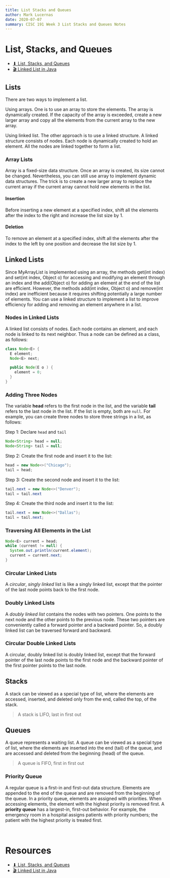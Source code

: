 ```yaml
---
title: List Stacks and Queues
author: Mark Lucernas
date: 2020-07-07
summary: CISC 191 Week 3 List Stacks and Queues Notes
---
```



# List, Stacks, and Queues

- [⬇ List, Stacks, and Queues](file:../../../../../../../files/summer-2020/CISC-191/week-3/list-and-queues.ppt)
- [🎬 Linked List in Java](https://www.youtube.com/watch?v=195KUinjBpU)


## Lists

There are two ways to implement a list.

Using arrays. One is to use an array to store the elements. The array is
dynamically created. If the capacity of the array is exceeded, create a new
larger array and copy all the elements from the current array to the new array.

Using linked list. The other approach is to use a linked structure. A linked
structure consists of nodes. Each node is dynamically created to hold an
element. All the nodes are linked together to form a list.

### Array Lists

Array is a fixed-size data structure. Once an array is created, its size cannot
be changed. Nevertheless, you can still use array to implement dynamic data
structures. The trick is to create a new larger array to replace the current
array if the current array cannot hold new elements in the list.

#### Insertion

Before inserting a new element at a specified index, shift all the elements
after the index to the right and increase the list size by 1.

#### Deletion

To remove an element at a specified index, shift all the elements after the
index to the left by one position and decrease the list size by 1.


## Linked Lists

Since MyArrayList is implemented using an array, the methods get(int index) and
set(int index, Object o) for accessing and modifying an element through an index
and the add(Object o) for adding an element at the end of the list are
efficient. However, the methods add(int index, Object o) and remove(int index)
are inefficient because it requires shifting potentially a large number of
elements. You can use a linked structure to implement a list to improve
efficiency for adding and removing an element anywhere in a list.

### Nodes in Linked Lists

A linked list consists of nodes. Each node contains an element, and each node is
linked to its next neighbor. Thus a node can be defined as a class, as follows:

```java
class Node<E> {
  E element;
  Node<E> next;

  public Node(E o ) {
    element = 0;
  }
}
```

### Adding Three Nodes

The variable **head** refers to the first node in the list, and the variable
**tail** refers to the last node in the list. If the list is empty, both are
`null`. For example, you can create three nodes to store three strings in a
list, as follows: 

Step 1: Declare `head` and `tail`

```java
Node<String> head = null;
Node<String> tail = null;
```

Step 2: Create the first node and insert it to the list:

```java
head = new Node<>("Chicago");
tail = head;
```

Step 3: Create the second node and insert it to the list:

```java
tail.next = new Node<>("Denver");
tail = tail.next
```

Step 4: Create the third node and insert it to the list:

```java
tail.next = new Node<>("Dallas");
tail = tail.next;
```

### Traversing All Elements in the List

```java
Node<E> current = head;
while (current != null) {
  System.out.println(current.element);
  current = current.next;
}
```

### Circular Linked Lists

A _circular_, _singly linked_ list is like a singly linked list, except that the
pointer of the last node points back to the first node.

### Doubly Linked Lists

A _doubly linked list_ contains the nodes with two pointers. One points to the
next node and the other points to the previous node. These two pointers are
conveniently called a forward pointer and a backward pointer. So, a doubly
linked list can be traversed forward and backward.

### Circular Double Linked Lists

A circular, doubly linked list is doubly linked list, except that the forward
pointer of the last node points to the first node and the backward pointer of
the first pointer points to the last node.


## Stacks

A stack can be viewed as a special type of list, where the elements are
accessed, inserted, and deleted only from the end, called the top, of the stack.

> A stack is LIFO, last in first out

## Queues

A queue represents a waiting list. A queue can be viewed as a special type of
list, where the elements are inserted into the end (tail) of the queue, and are
accessed and deleted from the beginning (head) of the queue.

> A queue is FIFO, first in first out

### Priority Queue

A regular queue is a first-in and first-out data structure. Elements are
appended to the end of the queue and are removed from the beginning of the
queue. In a priority queue, elements are assigned with priorities. When
accessing elements, the element with the highest priority is removed first. A
**priority queue** has a largest-in, first-out behavior. For example, the
emergency room in a hospital assigns patients with priority numbers; the patient
with the highest priority is treated first.


<br>

# Resources

- [⬇ List, Stacks, and Queues](file:../../../../../../../files/summer-2020/CISC-191/week-3/list-and-queues.ppt)
- [🎬 Linked List in Java](https://www.youtube.com/watch?v=195KUinjBpU)

